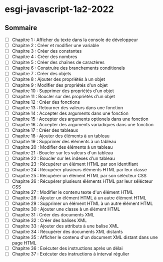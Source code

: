 # esgi-javascript-1a2-2022

## Sommaire

- [ ] Chapitre 1 : Afficher du texte dans la console de développeur
- [ ] Chapitre 2 : Créer et modifier une variable
- [ ] Chapitre 3 : Créer des constantes
- [ ] Chapitre 4 : Créer des nombres
- [ ] Chapitre 5 : Créer des chaînes de caractères
- [ ] Chapitre 6 : Construire des branchements conditionels
- [ ] Chapitre 7 : Créer des objets
- [ ] Chapitre 8 : Ajouter des propriétés à un objet
- [ ] Chapitre 9 : Modifier des propriétés d'un objet
- [ ] Chapitre 10 : Supprimer des propriétés d'un objet
- [ ] Chapitre 11 : Boucler sur des propriétés d'un objet
- [ ] Chapitre 12 : Créer des fonctions
- [ ] Chapitre 13 : Retourner des valeurs dans une fonction
- [ ] Chapitre 14 : Accepter des arguments dans une fonction
- [ ] Chapitre 15 : Accepter des arguments optionels dans une fonction
- [ ] Chapitre 16 : Accepter des arguments variadiques dans une fonction
- [ ] Chapitre 17 : Créer des tableaux
- [ ] Chapitre 18 : Ajouter des éléments à un tableau
- [ ] Chapitre 19 : Supprimer des éléments à un tableau
- [ ] Chapitre 20 : Modifier des éléments à un tableau
- [ ] Chapitre 21 : Boucler sur les valeurs d'un tableau
- [ ] Chapitre 22 : Boucler sur les indexes d'un tableau
- [ ] Chapitre 23 : Récupérer un élément HTML par son identifiant
- [ ] Chapitre 24 : Récupérer plusieurs éléments HTML par leur classe
- [ ] Chapitre 25 : Récupérer un élément HTML par son sélécteur CSS
- [ ] Chapitre 26 : Récupérer plusieurs éléments HTML par leur sélécteur CSS
- [ ] Chapitre 27 : Modifier le contenu texte d'un élément HTML
- [ ] Chapitre 28 : Ajouter un élément HTML à un autre élément HTML
- [ ] Chapitre 29 : Supprimer un élément HTML à un autre élément HTML
- [ ] Chapitre 30 : Ajouter une classe à un élément HTML
- [ ] Chapitre 31 : Créer des documents XML
- [ ] Chapitre 32 : Créer des balises XML
- [ ] Chapitre 33 : Ajouter des attributs à une balise XML
- [ ] Chapitre 34 : Récupérer des documents XML distants
- [ ] Chapitre 35 : Afficher le contenu d'un document XML distant dans une page HTML
- [ ] Chapitre 36 : Exécuter des instructions après un délai
- [ ] Chapitre 37 : Exécuter des instructions à interval régulier
